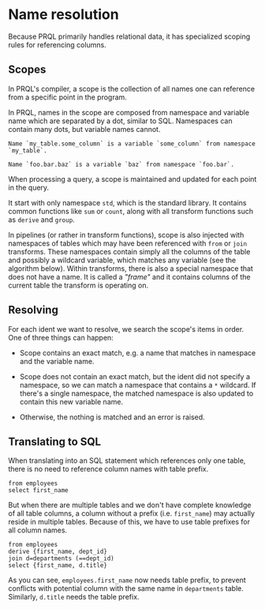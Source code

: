 # Name resolution

Because PRQL primarily handles relational data, it has specialized scoping rules
for referencing columns.

## Scopes

In PRQL's compiler, a scope is the collection of all names one can reference
from a specific point in the program.

In PRQL, names in the scope are composed from namespace and variable name which
are separated by a dot, similar to SQL. Namespaces can contain many dots, but
variable names cannot.

```admonish example
Name `my_table.some_column` is a variable `some_column` from namespace `my_table`.

Name `foo.bar.baz` is a variable `baz` from namespace `foo.bar`.
```

When processing a query, a scope is maintained and updated for each point in the
query.

It start with only namespace `std`, which is the standard library. It contains
common functions like `sum` or `count`, along with all transform functions such
as `derive` and `group`.

In pipelines (or rather in transform functions), scope is also injected with
namespaces of tables which may have been referenced with `from` or `join`
transforms. These namespaces contain simply all the columns of the table and
possibly a wildcard variable, which matches any variable (see the algorithm
below). Within transforms, there is also a special namespace that does not have
a name. It is called a _"frame"_ and it contains columns of the current table
the transform is operating on.

## Resolving

For each ident we want to resolve, we search the scope's items in order. One of
three things can happen:

- Scope contains an exact match, e.g. a name that matches in namespace and the
  variable name.

- Scope does not contain an exact match, but the ident did not specify a
  namespace, so we can match a namespace that contains a `*` wildcard. If
  there's a single namespace, the matched namespace is also updated to contain
  this new variable name.

- Otherwise, the nothing is matched and an error is raised.

## Translating to SQL

When translating into an SQL statement which references only one table, there is
no need to reference column names with table prefix.

```prql
from employees
select first_name
```

But when there are multiple tables and we don't have complete knowledge of all
table columns, a column without a prefix (i.e. `first_name`) may actually reside
in multiple tables. Because of this, we have to use table prefixes for all
column names.

```prql
from employees
derive {first_name, dept_id}
join d=departments (==dept_id)
select {first_name, d.title}
```

As you can see, `employees.first_name` now needs table prefix, to prevent
conflicts with potential column with the same name in `departments` table.
Similarly, `d.title` needs the table prefix.
